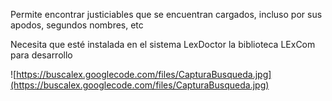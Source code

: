 Permite encontrar justiciables que se encuentran cargados, incluso por sus apodos, segundos nombres, etc

Necesita que esté instalada en el sistema LexDoctor la biblioteca LExCom para desarrollo

![https://buscalex.googlecode.com/files/CapturaBusqueda.jpg](https://buscalex.googlecode.com/files/CapturaBusqueda.jpg)
